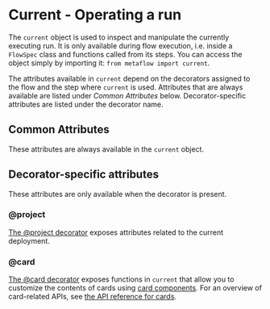 # Current - Operating a run

<!-- WARNING: THIS FILE WAS AUTOGENERATED! DO NOT EDIT! Instead, edit the notebook w/the location & name as this file. -->

The `current` object is used to inspect and manipulate the currently executing run. It is only available during flow execution, i.e. inside a `FlowSpec` class and functions called from its steps. You can access the object simply by importing it: `from metaflow import current`.

The attributes available in `current` depend on the decorators assigned to the flow and the step where `current` is used. Attributes that are always available are listed under *Common Attributes* below. Decorator-specific attributes are listed under the decorator name.

## Common Attributes

These attributes are always available in the `current` object.


<DocSection type="property" name="current.is_running_flow" module="__main__" show_import="False" heading_level="4">

<Description summary="Returns True if called inside a running Flow, False otherwise.\n\nYou can use this property e.g. inside a library to choose the desired\nbehavior depending on the execution context.\n" />
<ParamSection name="Returns">
<Parameter type="bool" desc="True if called inside a run, False otherwise." />
</ParamSection>
</DocSection>



<DocSection type="property" name="current.flow_name" module="__main__" show_import="False" heading_level="4">

<Description summary="The name of the currently executing flow.\n" />
<ParamSection name="Returns">
<Parameter type="str" desc="Flow name." />
</ParamSection>
</DocSection>



<DocSection type="property" name="current.run_id" module="__main__" show_import="False" heading_level="4">

<Description summary="The run ID of the currently executing run.\n" />
<ParamSection name="Returns">
<Parameter type="str" desc="Run ID." />
</ParamSection>
</DocSection>



<DocSection type="property" name="current.step_name" module="__main__" show_import="False" heading_level="4">

<Description summary="The name of the currently executing step.\n" />
<ParamSection name="Returns">
<Parameter type="str" desc="Step name." />
</ParamSection>
</DocSection>



<DocSection type="property" name="current.task_id" module="__main__" show_import="False" heading_level="4">

<Description summary="The task ID of the currently executing task.\n" />
<ParamSection name="Returns">
<Parameter type="str" desc="Task ID." />
</ParamSection>
</DocSection>



<DocSection type="property" name="current.retry_count" module="__main__" show_import="False" heading_level="4">

<Description summary="The index of the task execution attempt.\n\nThis property returns 0 for the first attempt to execute the task.\nIf the @retry decorator is used and the first attempt fails, this\nproperty returns the number of times the task was attempted prior\nto the current attempt.\n" />
<ParamSection name="Returns">
<Parameter type="int" desc="The retry count." />
</ParamSection>
</DocSection>



<DocSection type="property" name="current.origin_run_id" module="__main__" show_import="False" heading_level="4">

<Description summary="The run ID of the original run this run was resumed from.\n\nThis property returns None for ordinary runs. If the run\nwas started by the resume command, the property returns\nthe ID of the original run.\n\nYou can use this property to detect if the run is resumed\nor not.\n" />
<ParamSection name="Returns">
<Parameter type="str" desc="Run ID of the original run." />
</ParamSection>
</DocSection>



<DocSection type="property" name="current.pathspec" module="__main__" show_import="False" heading_level="4">

<Description summary="Pathspec of the current run, i.e. a unique\nidentifier of the current task. The returned\nstring follows this format:\n```\n{flow_name}/{run_id}/{step_name}/{task_id}\n```\n" />
<ParamSection name="Returns">
<Parameter type="str" desc="Pathspec." />
</ParamSection>
</DocSection>



<DocSection type="property" name="current.namespace" module="__main__" show_import="False" heading_level="4">

<Description summary="The current namespace.\n" />
<ParamSection name="Returns">
<Parameter type="str" desc="Namespace." />
</ParamSection>
</DocSection>



<DocSection type="property" name="current.username" module="__main__" show_import="False" heading_level="4">

<Description summary="The name of the user who started the run, if available.\n" />
<ParamSection name="Returns">
<Parameter type="str" desc="User name." />
</ParamSection>
</DocSection>



<DocSection type="property" name="current.parameter_names" module="__main__" show_import="False" heading_level="4">

<Description summary="The names of the Parameters defined in the current flow.\n" />
<ParamSection name="Returns">
<Parameter type="List[str]" desc="Parameter names." />
</ParamSection>
</DocSection>


## Decorator-specific attributes

These attributes are only available when the decorator is present.

### @project

[The @project decorator](/production/coordinating-larger-metaflow-projects) exposes attributes related to the current deployment.


<DocSection type="property" name="current.project_name" module="__main__" show_import="False" heading_level="4">

<Description summary="The name of the project assigned to this flow,\ni.e. `X` in `@project(name=X)`.\n" />
<ParamSection name="Returns">
<Parameter type="str" desc="Project name." />
</ParamSection>
</DocSection>



<DocSection type="property" name="current.project_flow_name" module="__main__" show_import="False" heading_level="4">

<Description summary="The flow name prefixed with the current project\nand branch. This name identifies the deployment\non a production scheduler.\n" />
<ParamSection name="Returns">
<Parameter type="str" desc="Flow name prefixed with project information." />
</ParamSection>
</DocSection>



<DocSection type="property" name="current.branch_name" module="__main__" show_import="False" heading_level="4">

<Description summary="The current branch, i.e. `X` in\n`--branch=X` set during deployment.\n" />
<ParamSection name="Returns">
<Parameter type="str" desc="Branch name." />
</ParamSection>
</DocSection>



<DocSection type="property" name="current.is_user_branch" module="__main__" show_import="False" heading_level="4">

<Description summary="True if the flow is deployed without a\nspecific `--branch` or a `--production` flag.\n" />
<ParamSection name="Returns">
<Parameter type="bool" desc="True if the deployment does not correspond to a specific branch." />
</ParamSection>
</DocSection>



<DocSection type="property" name="current.is_production" module="__main__" show_import="False" heading_level="4">

<Description summary="True if the flow is deployed with the `--production`\nflag.\n" />
<ParamSection name="Returns">
<Parameter type="bool" desc="True if the flow is deployed in `--production`." />
</ParamSection>
</DocSection>


### @card

[The @card decorator](/metaflow/visualizing-results) exposes functions in `current` that allow you to customize
the contents of cards using [card components](/api/cards#Card-components). For an overview of card-related APIs, see [the API reference for cards](/api/cards).


<DocSection type="method" name="current.card.__getitem__" module="metaflow" show_import="False" heading_level="4" link="https://github.com/Netflix/metaflow/tree/master/__main__.py#L27">
<SigArgSection>
<SigArg name="self" />
</SigArgSection>
<Description summary="Choose a specific card for manipulation." extended_summary="When multiple @card decorators are present, you can add an\n`ID` to distinguish between them, `@card(id=ID)`. This allows you\nto add components to a specific card like this:\n```\ncurrent.card[ID].append(component)\n```" />
<ParamSection name="Parameters">
	<Parameter name="key" type="str" desc="Card ID." />
</ParamSection>
<ParamSection name="Returns">
	<Parameter type="CardComponentCollector" desc="An object with `append` and `extend` calls which allow you to\nadd components to the chosen card." />
</ParamSection>
</DocSection>



<DocSection type="method" name="current.card.__setitem__" module="metaflow" show_import="False" heading_level="4" link="https://github.com/Netflix/metaflow/tree/master/__main__.py#L29">
<SigArgSection>
<SigArg name="self" />
</SigArgSection>
<Description summary="Specify components of the chosen card." extended_summary="Instead of adding components to a card individually with `current.card[ID].append(component)`,\nuse this method to assign a list of components to a card, replacing the existing components:\n```\ncurrent.card[ID] = [FirstComponent, SecondComponent]\n```" />
<ParamSection name="Parameters">
	<Parameter name="key: str" desc="Card ID." />
	<Parameter name="value: List[CardComponent]" desc="List of card components to assign to this card." />
</ParamSection>
</DocSection>



<DocSection type="method" name="current.card.append" module="metaflow" show_import="False" heading_level="4" link="https://github.com/Netflix/metaflow/tree/master/__main__.py#L31">
<SigArgSection>
<SigArg name="self" />
</SigArgSection>
<Description summary="Appends a component to the current card." />
<ParamSection name="Parameters">
	<Parameter name="component" type="CardComponent" desc="Card component to add to this card." />
</ParamSection>
</DocSection>



<DocSection type="method" name="current.card.extend" module="metaflow" show_import="False" heading_level="4" link="https://github.com/Netflix/metaflow/tree/master/__main__.py#L33">
<SigArgSection>
<SigArg name="self" />
</SigArgSection>
<Description summary="Appends many components to the current card." />
<ParamSection name="Parameters">
	<Parameter name="component" type="Iterator[CardComponent]" desc="Card components to add to this card." />
</ParamSection>
</DocSection>


